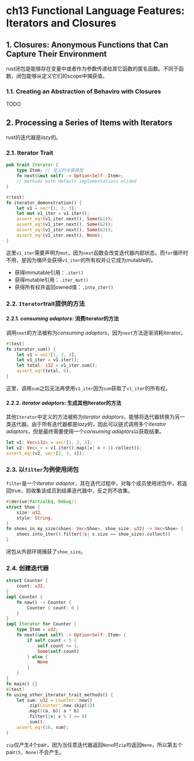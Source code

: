 # ch13 Functional Language Features: Iterators and Closures

## 1. Closures: Anonymous Functions that Can Capture Their Environment

rust闭包是能够存在变量中或者作为参数传递给其它函数的匿名函数。不同于函数，闭包能够从定义它们的scope中捕获值。

### 1.1. Creating an Abstraction of Behaviro with Closures

TODO

## 2. Processing a Series of Items with Iterators

rust的迭代器是*lazy*的。

### 2.1. Iterator Trait

```rust
pub trait Iterator {
    type Item; // 定义的关联类型
    fn next(&mut self) -> Option<Self::Item>;
    // methods with default implementations elided
}

#[test]
fn iterator_demonstration() {
    let v1 = vec![1, 2, 3];
    let mut v1_iter = v1.iter();
    assert_eq!(v1_iter.next(), Some(&1));
    assert_eq!(v1_iter.next(), Some(&2));
    assert_eq!(v1_iter.next(), Some(&3));
    assert_eq!(v1_iter.next(), None);
}
```

这里`v1_iter`需要声明为`mut`，因为`next`函数会改变迭代器内部状态。而`for`循环时不用，是因为循环会获得`v1_iter`的所有权并让它成为mutable的。

+ 获得immutable引用：`.iter()`
+ 获得mutable引用：`.iter_mut()`
+ 获得所有权并返回owned值：`.into_iter()`

### 2.2. `Iterator`trait提供的方法

#### 2.2.1. *consuming adaptors*: 消费iterator的方法

调用`next`的方法被称为*consuming adaptors*，因为`next`方法逐渐消耗iterator。

```rust
#[test]
fn iterator_sum() {
    let v1 = vec![1, 2, 3];
    let v1_iter = v1.iter();
    let total: i32 = v1_iter.sum();
    assert_eq!(total, 6);
}
```

这里，调用`sum`之后无法再使用`v1_iter`因为`sum`获取了`v1_iter`的所有权。

#### 2.2.2. *iterator adaptors*: 生成其他Iterator的方法

其他`Iterator`中定义的方法被称为*iterator adaptors*，能够将迭代器转换为另一类迭代器。由于所有迭代器都是*lazy*的，因此可以链式调用多个*iterator adaptors*，但是最终需要使用一个*consuming adaptors*以获取结果。

```rust
let v1: Vec<i32> = vec![1, 2, 3];
let v2: Vec<_> = v1.iter().map(|x| x + 1).collect();
assert_eq!(v2, vec![2, 3, 4]);
```

### 2.3. 以`filter`为例使用闭包

`filter`是一个*iterator adaptor*，其在迭代过程中，对每个成员使用闭包中，若返回true，则收集该成员到结果迭代器中，反之则不收集。

```rust
#[derive(PartialEq, Debug)]
struct Shoe {
    size: u32,
    style: String,
}
fn shoes_in_my_size(shoes: Vec<Shoe>, shoe_size: u32) -> Vec<Shoe> {
    shoes.into_iter().filter(|s| s.size == shoe_size).collect()
}
```

闭包从外部环境捕获了`shoe_size`。

### 2.4. 创建迭代器

```rust
struct Counter {
    count: u32,
}
impl Counter {
    fn new() -> Counter {
        Counter { count: 0 }
    }
}
impl Iterator for Counter {
    type Item = u32;
    fn next(&mut self) -> Option<Self::Item> {
        if self.count < 5 {
            self.count += 1;
            Some(self.count)
        } else {
            None
        }
    }
}
fn main() {}
#[test]
fn using_other_iterator_trait_methods() {
    let sum: u32 = Counter::new()
        .zip(Counter::new.skip(1))
        .map(|(a, b)| a * b)
        .filter(|x| x % 3 == 0)
        .sum();
    assert_eq!(18, sum);
}
```

`zip`仅产生4个pair，因为当任意迭代器返回`None`时`zip`均返回`None`，所以第五个pair`(5, None)`不会产生。
